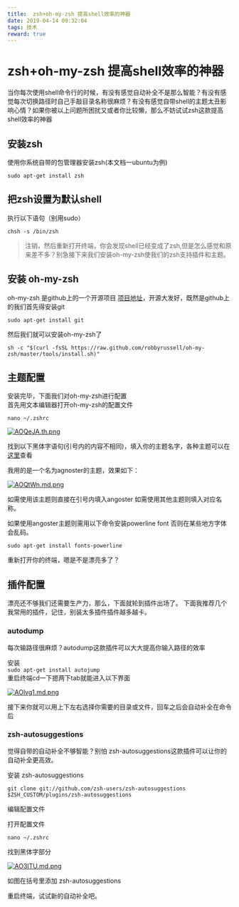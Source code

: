 ```yaml
---
title:  zsh+oh-my-zsh 提高shell效率的神器
date: 2019-04-14 09:32:04
tags: 技术 
reward: true
---
```

# zsh+oh-my-zsh 提高shell效率的神器
当你每次使用shell命令行的时候，有没有感觉自动补全不是那么智能？有没有感觉每次切换路径时自己手敲目录名称很麻烦？有没有感觉自带shell的主题太丑影响心情？如果你被以上问题所困扰又或者你比较懒，那么不妨试试zsh这款提高shell效率的神器 
## 安装zsh 
使用你系统自带的包管理器安装zsh(本文档一ubuntu为例)  

`sudo apt-get install zsh` 

## 把zsh设置为默认shell 
执行以下语句（别用sudo） 

`chsh -s /bin/zsh`  
>注销，然后重新打开终端，你会发现shell已经变成了zsh,但是怎么感觉和原来差不多？别急接下来我们安装oh-my-zsh使我们的zsh支持插件和主题。

## 安装 oh-my-zsh 
oh-my-zsh 是github上的一个开源项目
[项目地址](https://github.com/robbyrussell/oh-my-zsh/)，开源大发好，既然是github上的我们首先得安装git 

`sudo apt-get install git`  
 
 然后我们就可以安装oh-my-zsh了 
  
  `sh -c "$(curl -fsSL https://raw.github.com/robbyrussell/oh-my-zsh/master/tools/install.sh)"` 
## 主题配置
安装完毕，下面我们对oh-my-zsh进行配置  
首先用文本编辑器打开oh-my-zsh的配置文件 

`nano ~/.zshrc`  


[![AOQeJA.th.png](https://s2.ax1x.com/2019/04/14/AOQeJA.th.png)](https://imgchr.com/i/AOQeJA)  
 
 找到以下黑体字语句(引号内的内容不相同)，填入你的主题名字，各种主题可以在
 [这里](https://github.com/robbyrussell/oh-my-zsh/wiki/Themes)查看  

 我用的是一个名为agnoster的主题，效果如下： 
  
  [![AOQtWn.md.png](https://s2.ax1x.com/2019/04/14/AOQtWn.md.png)](https://imgchr.com/i/AOQtWn) 
   
如需使用该主题则直接在引号内填入angoster 如需使用其他主题则填入对应名称。 
 
 如果使用angoster主题则需用以下命令安装powerline font 否则在某些地方字体会乱码。 

 `sudo apt-get install fonts-powerline` 
  
  重新打开你的终端，嗯是不是漂亮多了？ 
  ## 插件配置 
  漂亮还不够我们还需要生产力，那么，下面就轮到插件出场了。 下面我推荐几个我常用的插件，记住，别装太多插件插件越多越卡。

  ### autodump
   每次输路径很麻烦？autodump这款插件可以大大提高你输入路径的效率  

   安装  
   `sudo apt-get install autojump`  
   重启终端cd一下摁两下tab就能进入以下界面  

   [![AOlvg1.md.png](https://s2.ax1x.com/2019/04/14/AOlvg1.md.png)](https://imgchr.com/i/AOlvg1)  

   接下来你就可以用上下左右选择你需要的目录或文件，回车之后会自动补全在命令后  
    
###  zsh-autosuggestions 
觉得自带的自动补全不够智能？别怕 zsh-autosuggestions这款插件可以让你的自动补全更高效。
 
安装  zsh-autosuggestions  

`git clone git://github.com/zsh-users/zsh-autosuggestions $ZSH_CUSTOM/plugins/zsh-autosuggestions
`

编辑配置文件  

打开配置文件

`nano ~/.zshrc` 

找到黑体字部分  

[![AO3ITU.md.png](https://s2.ax1x.com/2019/04/14/AO3ITU.md.png)](https://imgchr.com/i/AO3ITU) 
 
 如图在括号里添加  zsh-autosuggestions 
  
重启终端，试试新的自动补全吧。




